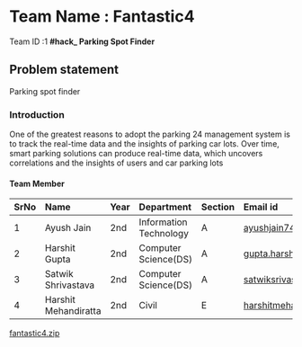 # Team Name : Fantastic4
Team ID :1 **#hack_ Parking Spot Finder** 

## Problem statement
Parking spot finder

### Introduction 
One of the greatest reasons to adopt the parking 24 management system is to track the real-time data and the insights of parking car lots. Over time, smart parking solutions can produce real-time data, which uncovers correlations and the insights of users and car parking lots

#### Team Member

SrNo | Name | Year | Department| Section | Email id
:--|:--|:--|:--|:--|:--|
1 | Ayush Jain | 2nd |  Information Technology | A | ayushjain7477@gmail.com
2 | Harshit Gupta | 2nd | Computer Science(DS) | A | gupta.harshit9900@gmail.com
3 | Satwik Shrivastava | 2nd | Computer Science(DS) | A | satwiksrivastava09814@gmail.com
4 | Harshit Mehandiratta| 2nd |  Civil | E | harshitmehandiratta1425@gmail.com

[fantastic4.zip](https://github.com/Robotech-Hackathon-2021/Team-1-Fantastic4/files/7534349/fantastic4.zip)
